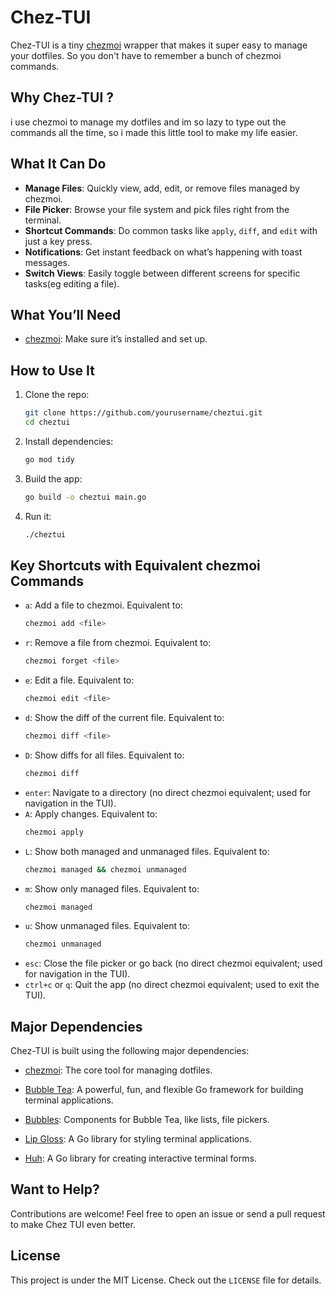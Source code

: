 # Chez-TUI

Chez-TUI is a tiny [chezmoi](https://www.chezmoi.io/) wrapper that makes it super easy to manage your dotfiles. So you don't have to remember a bunch of chezmoi commands.

## Why Chez-TUI ?
i use chezmoi to manage my dotfiles and im so lazy to type out the commands all the time, so i made this little tool to make my life easier.

## What It Can Do

- **Manage Files**: Quickly view, add, edit, or remove files managed by chezmoi.
- **File Picker**: Browse your file system and pick files right from the terminal.
- **Shortcut Commands**: Do common tasks like `apply`, `diff`, and `edit` with just a key press.
- **Notifications**: Get instant feedback on what’s happening with toast messages.
- **Switch Views**: Easily toggle between different screens for specific tasks(eg editing a file).


## What You’ll Need

- [chezmoi](https://www.chezmoi.io/): Make sure it’s installed and set up.

## How to Use It

1. Clone the repo:
   ```bash
   git clone https://github.com/yourusername/cheztui.git
   cd cheztui
   ```

2. Install dependencies:
   ```bash
   go mod tidy
   ```

3. Build the app:
   ```bash
   go build -o cheztui main.go
   ```

4. Run it:
   ```bash
   ./cheztui
   ```





## Key Shortcuts with Equivalent chezmoi Commands

- `a`: Add a file to chezmoi. Equivalent to:
  ```bash
  chezmoi add <file>
  ```
- `r`: Remove a file from chezmoi. Equivalent to:
  ```bash
  chezmoi forget <file>
  ```
- `e`: Edit a file. Equivalent to:
  ```bash
  chezmoi edit <file>
  ```
- `d`: Show the diff of the current file. Equivalent to:
  ```bash
  chezmoi diff <file>
  ```
- `D`: Show diffs for all files. Equivalent to:
  ```bash
  chezmoi diff
  ```
- `enter`: Navigate to a directory (no direct chezmoi equivalent; used for navigation in the TUI).
- `A`: Apply changes. Equivalent to:
  ```bash
  chezmoi apply
  ```
- `L`: Show both managed and unmanaged files. Equivalent to:
  ```bash
  chezmoi managed && chezmoi unmanaged
  ```
- `m`: Show only managed files. Equivalent to:
  ```bash
  chezmoi managed
  ```
- `u`: Show unmanaged files. Equivalent to:
  ```bash
  chezmoi unmanaged
  ```
- `esc`: Close the file picker or go back (no direct chezmoi equivalent; used for navigation in the TUI).
- `ctrl+c` or `q`: Quit the app (no direct chezmoi equivalent; used to exit the TUI).

## Major Dependencies

Chez-TUI is built using the following major dependencies:

- [chezmoi](https://www.chezmoi.io/): The core tool for managing dotfiles.
- [Bubble Tea](https://github.com/charmbracelet/bubbletea): A powerful, fun, and flexible Go framework for building terminal applications.
- [Bubbles](https://github.com/charmbracelet/bubbles): Components for Bubble Tea, like lists, file pickers.
- [Lip Gloss](https://github.com/charmbracelet/lipgloss): A Go library for styling terminal applications.

- [Huh](https://github.com/charmbracelet/huh): A Go library for creating interactive terminal forms.



## Want to Help?

Contributions are welcome! Feel free to open an issue or send a pull request to make Chez TUI even better.

## License

This project is under the MIT License. Check out the `LICENSE` file for details.
